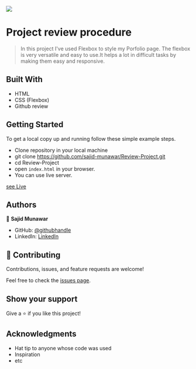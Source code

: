 ![](https://img.shields.io/badge/Microverse-blueviolet)

# Project review procedure

> In this project I've used Flexbox to style my Porfolio page. The flexbox is very versatile and easy to use.It helps a lot in difficult tasks by making them easy and responsive.


## Built With

- HTML
- CSS (Flexbox)
- Github review




## Getting Started

To get a local copy up and running follow these simple example steps.

- Clone repository in your local machine 
- git clone https://github.com/sajid-munawar/Review-Project.git
- cd Review-Project
- open `index.html` in your browser.
- You can use live server.

[see Live](https://sajid-munawar.github.io/code-review/)

## Authors

👤 **Sajid Munawar**

- GitHub: [@githubhandle](https://github.com/sajid-munawar)
- LinkedIn: [LinkedIn](https://www.linkedin.com/in/sajid-munawar-41ba26180/)


## 🤝 Contributing

Contributions, issues, and feature requests are welcome!

Feel free to check the [issues page](../../issues/).

## Show your support

Give a ⭐️ if you like this project!

## Acknowledgments
- Hat tip to anyone whose code was used
- Inspiration
- etc

